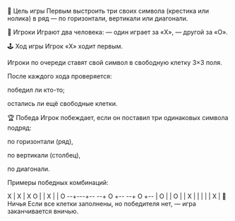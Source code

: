 🎯 Цель игры
Первым выстроить три своих символа (крестика или нолика) в ряд — по горизонтали, вертикали или диагонали.

👥 Игроки
Играют два человека:
— один играет за «X»,
— другой за «O».

🕹️ Ход игры
Игрок «X» ходит первым.

Игроки по очереди ставят свой символ в свободную клетку 3×3 поля.

После каждого хода проверяется:

победил ли кто-то;

остались ли ещё свободные клетки.

🏆 Победа
Игрок побеждает, если он поставил три одинаковых символа подряд:

по горизонтали (ряд),

по вертикали (столбец),

по диагонали.

Примеры победных комбинаций:

X | X | X      O |   |        X |   | O
--+---+--      --+ O +--       --+ O +--
  | O |          | O |          | X |
  |   |            |            | X |
🤝 Ничья
Если все клетки заполнены, но победителя нет, — игра заканчивается вничью.

